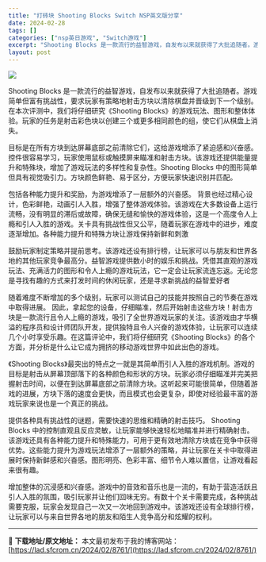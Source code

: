 ```yaml
---
title: "打砖块 Shooting Blocks Switch NSP英文版分享"
date: 2024-02-28
tags: []
categories: ["nsp英日游戏", "Switch游戏"]
excerpt: "Shooting Blocks 是一款流行的益智游戏，自发布以来就获得了大批追随者。游戏简单但富有挑战性，要求玩家有策略地射击方块以清除棋盘并晋级到下一个级别。在本次评测中，我们将仔细研究《Shooting Blocks》的游戏玩法、图形和整体体验。玩家的任务是射击彩色块以创建三个或更多相同颜色的组&hellip;"
layout: post
---
```


<img class="aligncenter" src="https://img-eshop.cdn.nintendo.net/i/7368b6e3df91c0ef08223400b6826de45804f0794af0bcd69b236d60295faa2b.jpg?w=1000" />

Shooting Blocks 是一款流行的益智游戏，自发布以来就获得了大批追随者。游戏简单但富有挑战性，要求玩家有策略地射击方块以清除棋盘并晋级到下一个级别。在本次评测中，我们将仔细研究《Shooting Blocks》的游戏玩法、图形和整体体验。玩家的任务是射击彩色块以创建三个或更多相同颜色的组，使它们从棋盘上消失。

目标是在所有方块到达屏幕底部之前清除它们，这给游戏增添了紧迫感和兴奋感。控件很容易学习，玩家使用鼠标或触摸屏来瞄准和射击方块。该游戏还提供能量提升和特殊块，增加了游戏玩法的多样性和复杂性。Shooting Blocks 中的图形简单但具有视觉吸引力。方块颜色鲜艳、易于区分，方便玩家快速识别并匹配。

包括各种能力提升和奖励，为游戏增添了一层额外的兴奋感。
背景也经过精心设计，色彩鲜艳，动画引人入胜，增强了整体游戏体验。该游戏在大多数设备上运行流畅，没有明显的滞后或故障，确保无缝和愉快的游戏体验，这是一个高度令人上瘾和引人入胜的游戏。关卡具有挑战性但又公平，随着玩家在游戏中的进步，难度逐渐增加。各种能力提升和特殊方块让游戏保持新鲜和刺激

鼓励玩家制定策略并提前思考。该游戏还设有排行榜，让玩家可以与朋友和世界各地的其他玩家竞争最高分。益智游戏提供数小时的娱乐和挑战。凭借其直观的游戏玩法、充满活力的图形和令人上瘾的游戏玩法，它一定会让玩家流连忘返。无论您是寻找有趣的方式来打发时间的休闲玩家，还是寻求新挑战的益智爱好者

随着难度不断增加的多个级别，玩家可以测试自己的技能并按照自己的节奏在游戏中取得进展。
因此，拿起您的设备，仔细瞄准，然后开始射击这些方块！射击方块是一款流行且令人上瘾的游戏，吸引了全世界游戏玩家的关注。该游戏由才华横溢的程序员和设计师团队开发，提供独特且令人兴奋的游戏体验，让玩家可以连续几个小时享受乐趣。在这篇评论中，我们将仔细研究《Shooting Blocks》的各个方面，并分析是什么让它成为拥挤的移动游戏世界中如此出色的游戏。

《Shooting Blocks》最突出的特点之一就是其简单而引人入胜的游戏机制。游戏的目标是射击从屏幕顶部落下的各种颜色和形状的方块。玩家必须仔细瞄准并完美把握射击时间，以便在到达屏幕底部之前清除方块。这听起来可能很简单，但随着游戏的进展，方块下落的速度会更快，而且模式也会更复杂，即使对经验最丰富的游戏玩家来说也是一个真正的挑战。

提供各种具有挑战性的谜题，需要快速的思维和精确的射击技巧。
Shooting Blocks 中的控制直观且反应灵敏，让玩家能够快速轻松地瞄准并进行精确射击。该游戏还具有各种能力提升和特殊能力，可用于更有效地清除方块或在竞争中获得优势。这些能力提升为游戏玩法增添了一层额外的策略，并让玩家在关卡中取得进展时保持新鲜感和兴奋感。图形明亮、色彩丰富、细节令人难以置信，让游戏看起来很有趣。

增加整体的沉浸感和兴奋感。游戏中的音效和音乐也是一流的，有助于营造活跃且引人入胜的氛围，吸引玩家并让他们回味无穷。有数十个关卡需要完成，各种挑战需要克服，玩家会发现自己一次又一次地回到游戏中。该游戏还设有全球排行榜，让玩家可以与来自世界各地的朋友和陌生人竞争高分和炫耀的权利。

---
📖 **下载地址/原文地址：** 本文最初发布于我的博客网站：[https://lad.sfcrom.cn/2024/02/8761/](https://lad.sfcrom.cn/2024/02/8761/)
